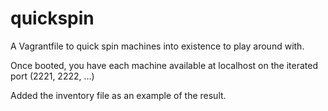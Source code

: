 # quickspin

A Vagrantfile to quick spin machines into existence to play around with.

Once booted, you have each machine available at localhost on the iterated port (2221, 2222, ...)

Added the inventory file as an example of the result.
